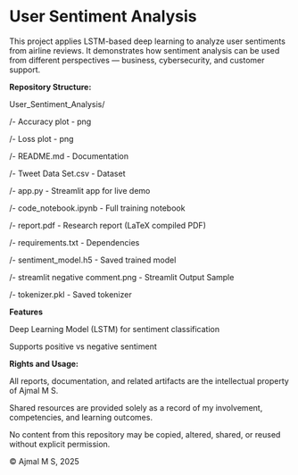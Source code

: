 # User Sentiment Analysis

This project applies LSTM-based deep learning to analyze user sentiments from airline reviews.
It demonstrates how sentiment analysis can be used from different perspectives — business, cybersecurity, and customer support.

**Repository Structure:**

User_Sentiment_Analysis/

/- Accuracy plot                   - png

/- Loss plot                       - png

/- README.md                       - Documentation

/- Tweet Data Set.csv              - Dataset

/- app.py                          - Streamlit app for live demo 

/- code_notebook.ipynb             - Full training notebook

/- report.pdf                      - Research report (LaTeX compiled PDF)

/- requirements.txt                - Dependencies

/- sentiment_model.h5              - Saved trained model

/- streamlit negative comment.png  - Streamlit Output Sample

/- tokenizer.pkl                   - Saved tokenizer

**Features**

Deep Learning Model (LSTM) for sentiment classification

Supports positive vs negative sentiment

**Rights and Usage:**

All reports, documentation, and related artifacts are the intellectual property of Ajmal M S.

Shared resources are provided solely as a record of my involvement, competencies, and learning outcomes.

No content from this repository may be copied, altered, shared, or reused without explicit permission.

© Ajmal M S, 2025

